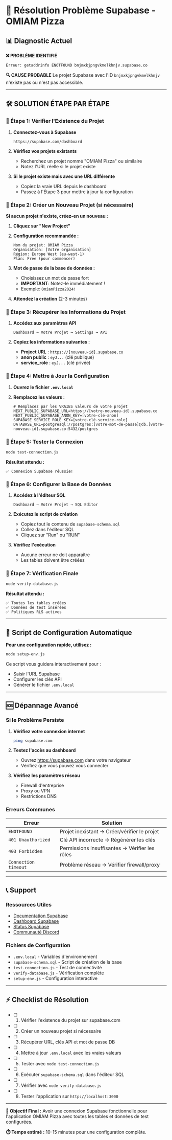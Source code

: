# 🚨 Résolution Problème Supabase - OMIAM Pizza

## 📊 Diagnostic Actuel

**❌ PROBLÈME IDENTIFIÉ**
```
Erreur: getaddrinfo ENOTFOUND bnjmxkjpngvkmelkhnjv.supabase.co
```

**🔍 CAUSE PROBABLE**
Le projet Supabase avec l'ID `bnjmxkjpngvkmelkhnjv` n'existe pas ou n'est pas accessible.

---

## 🛠️ SOLUTION ÉTAPE PAR ÉTAPE

### 🎯 Étape 1: Vérifier l'Existence du Projet

1. **Connectez-vous à Supabase**
   ```
   https://supabase.com/dashboard
   ```

2. **Vérifiez vos projets existants**
   - Recherchez un projet nommé "OMIAM Pizza" ou similaire
   - Notez l'URL réelle si le projet existe

3. **Si le projet existe mais avec une URL différente**
   - Copiez la vraie URL depuis le dashboard
   - Passez à l'Étape 3 pour mettre à jour la configuration

### 🎯 Étape 2: Créer un Nouveau Projet (si nécessaire)

**Si aucun projet n'existe, créez-en un nouveau :**

1. **Cliquez sur "New Project"**

2. **Configuration recommandée :**
   ```
   Nom du projet: OMIAM Pizza
   Organisation: [Votre organisation]
   Région: Europe West (eu-west-1)
   Plan: Free (pour commencer)
   ```

3. **Mot de passe de la base de données :**
   - Choisissez un mot de passe fort
   - **IMPORTANT**: Notez-le immédiatement !
   - Exemple: `OmiamPizza2024!`

4. **Attendez la création** (2-3 minutes)

### 🎯 Étape 3: Récupérer les Informations du Projet

1. **Accédez aux paramètres API**
   ```
   Dashboard → Votre Projet → Settings → API
   ```

2. **Copiez les informations suivantes :**
   - **Project URL** : `https://[nouveau-id].supabase.co`
   - **anon public** : `eyJ...` (clé publique)
   - **service_role** : `eyJ...` (clé privée)

### 🎯 Étape 4: Mettre à Jour la Configuration

1. **Ouvrez le fichier `.env.local`**

2. **Remplacez les valeurs :**
   ```env
   # Remplacez par les VRAIES valeurs de votre projet
   NEXT_PUBLIC_SUPABASE_URL=https://[votre-nouveau-id].supabase.co
   NEXT_PUBLIC_SUPABASE_ANON_KEY=[votre-clé-anon]
   SUPABASE_SERVICE_ROLE_KEY=[votre-clé-service-role]
   DATABASE_URL=postgresql://postgres:[votre-mot-de-passe]@db.[votre-nouveau-id].supabase.co:5432/postgres
   ```

### 🎯 Étape 5: Tester la Connexion

```bash
node test-connection.js
```

**Résultat attendu :**
```
✅ Connexion Supabase réussie!
```

### 🎯 Étape 6: Configurer la Base de Données

1. **Accédez à l'éditeur SQL**
   ```
   Dashboard → Votre Projet → SQL Editor
   ```

2. **Exécutez le script de création**
   - Copiez tout le contenu de `supabase-schema.sql`
   - Collez dans l'éditeur SQL
   - Cliquez sur "Run" ou "RUN"

3. **Vérifiez l'exécution**
   - Aucune erreur ne doit apparaître
   - Les tables doivent être créées

### 🎯 Étape 7: Vérification Finale

```bash
node verify-database.js
```

**Résultat attendu :**
```
✅ Toutes les tables créées
✅ Données de test insérées
✅ Politiques RLS actives
```

---

## 🚀 Script de Configuration Automatique

**Pour une configuration rapide, utilisez :**

```bash
node setup-env.js
```

Ce script vous guidera interactivement pour :
- Saisir l'URL Supabase
- Configurer les clés API
- Générer le fichier `.env.local`

---

## 🆘 Dépannage Avancé

### Si le Problème Persiste

1. **Vérifiez votre connexion internet**
   ```bash
   ping supabase.com
   ```

2. **Testez l'accès au dashboard**
   - Ouvrez https://supabase.com dans votre navigateur
   - Vérifiez que vous pouvez vous connecter

3. **Vérifiez les paramètres réseau**
   - Firewall d'entreprise
   - Proxy ou VPN
   - Restrictions DNS

### Erreurs Communes

| Erreur | Solution |
|--------|----------|
| `ENOTFOUND` | Projet inexistant → Créer/vérifier le projet |
| `401 Unauthorized` | Clé API incorrecte → Régénérer les clés |
| `403 Forbidden` | Permissions insuffisantes → Vérifier les rôles |
| `Connection timeout` | Problème réseau → Vérifier firewall/proxy |

---

## 📞 Support

### Ressources Utiles
- [Documentation Supabase](https://supabase.com/docs)
- [Dashboard Supabase](https://supabase.com/dashboard)
- [Status Supabase](https://status.supabase.com)
- [Communauté Discord](https://discord.supabase.com)

### Fichiers de Configuration
- `.env.local` - Variables d'environnement
- `supabase-schema.sql` - Script de création de la base
- `test-connection.js` - Test de connectivité
- `verify-database.js` - Vérification complète
- `setup-env.js` - Configuration interactive

---

## ⚡ Checklist de Résolution

- [ ] 1. Vérifier l'existence du projet sur supabase.com
- [ ] 2. Créer un nouveau projet si nécessaire
- [ ] 3. Récupérer URL, clés API et mot de passe DB
- [ ] 4. Mettre à jour `.env.local` avec les vraies valeurs
- [ ] 5. Tester avec `node test-connection.js`
- [ ] 6. Exécuter `supabase-schema.sql` dans l'éditeur SQL
- [ ] 7. Vérifier avec `node verify-database.js`
- [ ] 8. Tester l'application sur `http://localhost:3000`

---

**🎯 Objectif Final :** Avoir une connexion Supabase fonctionnelle pour l'application OMIAM Pizza avec toutes les tables et données de test configurées.

**⏱️ Temps estimé :** 10-15 minutes pour une configuration complète.